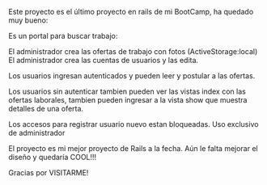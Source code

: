 Este proyecto es el último proyecto en rails de mi BootCamp, ha quedado muy bueno:

Es un portal para buscar trabajo:

El administrador crea las ofertas de trabajo con fotos (ActiveStorage:local)
El administrador crea las cuentas de usuarios y las edita.

Los usuarios ingresan autenticados y pueden leer y postular a las ofertas.

Los usuarios sin autenticar tambien pueden ver las vistas index con las ofertas laborales, 
tambien pueden ingresar a la vista show que muestra detalles de una oferta.

Los accesos para registrar usuario nuevo estan bloqueadas. Uso exclusivo de administrador

El proyecto es mi mejor proyecto de Rails a la fecha. Aún le falta mejorar el diseño y quedaría COOL!!!

Gracias por VISITARME!

